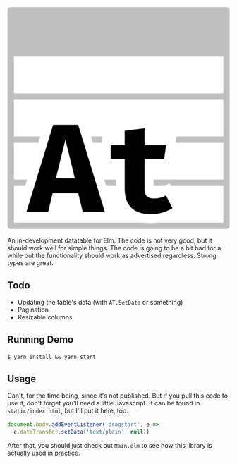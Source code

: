 ![](logo.svg)

An in-development datatable for Elm. The code is not very good, but it should
work well for simple things. The code is going to be a bit bad for a while but
the functionality should work as advertised regardless. Strong types are great.

## Todo

* Updating the table's data (with `AT.SetData` or something)
* Pagination
* Resizable columns

## Running Demo

`$ yarn install && yarn start`

## Usage

Can't, for the time being, since it's not published. But if you pull this code
to use it, don't forget you'll need a little Javascript. It can be found in
`static/index.html`, but I'll put it here, too.

```js
document.body.addEventListener('dragstart', e =>
  e.dataTransfer.setData('text/plain', null))
```

After that, you should just check out `Main.elm` to see how this library is
actually used in practice.
